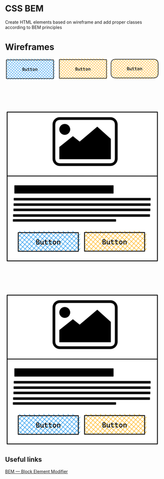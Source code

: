 # CSS BEM
Create HTML elements based on wireframe and add proper classes according to BEM principles

# Wireframes

<img src="https://github.com/Serzhs/frontend-exercises/blob/css-bem/assets/wireframe1.png" width="600" />

<br><br>
<br><br>

<img src="https://github.com/Serzhs/frontend-exercises/blob/css-bem/assets/wireframe2.png" width="600" />

<br><br>
<br><br>

<img src="https://github.com/Serzhs/frontend-exercises/blob/css-bem/assets/wireframe2.png" width="600" />


## Useful links
[BEM — Block Element Modifier](http://getbem.com/)
